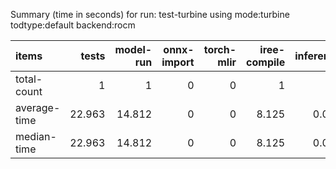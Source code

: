 Summary (time in seconds) for run: test-turbine using mode:turbine todtype:default backend:rocm

| items        |   tests |   model-run |   onnx-import |   torch-mlir |   iree-compile |   inference |
|:-------------|--------:|------------:|--------------:|-------------:|---------------:|------------:|
| total-count  |   1     |       1     |             0 |            0 |          1     |       0     |
| average-time |  22.963 |      14.812 |             0 |            0 |          8.125 |       0.026 |
| median-time  |  22.963 |      14.812 |             0 |            0 |          8.125 |       0.026 |
